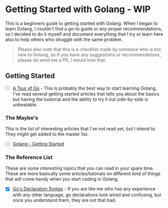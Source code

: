 # Getting Started with Golang - WIP

This is a beginners guide to getting started with Golang. When I began to learn Golang, I couldn't find a go-to guide or any proper recommendations, so I decided to do it myself and document everything that I try or learn here also to help others who struggle with the same problem. 

> Please also note that this is a checklist made by someone who is too new to Golang, so if you have any suggestions or recommendations, please do send me a PR, I would love that. 


## Getting Started

 - [ ] [A Tour of Go](https://tour.golang.org/welcome/1) - This is probably the best way to start learning Golang, I've read several getting started articles that tells you about the basics but having the tuotorial and the ability to try it out side-by-side is unbeatable. 




### The Maybe's

This is the list of interesting articles that I've not read yet, but I intend to. They might get added to the master list. 

 - [ ] [Golang - Getting Started](https://dev.to/codehakase/golang---getting-started-16c)
 

### The Reference List

These are some interesting topics that you can read in your spare time. These are more basically some articles/tutorials on different kind of things that will come handy when you start coding in Golang. 


- [x] [Go's Declaration Syntax](https://blog.golang.org/gos-declaration-syntax) - If you are like me who has any experience with any other language, go declarations look wired and confusing, but once you understand them, they are not that bad. 


